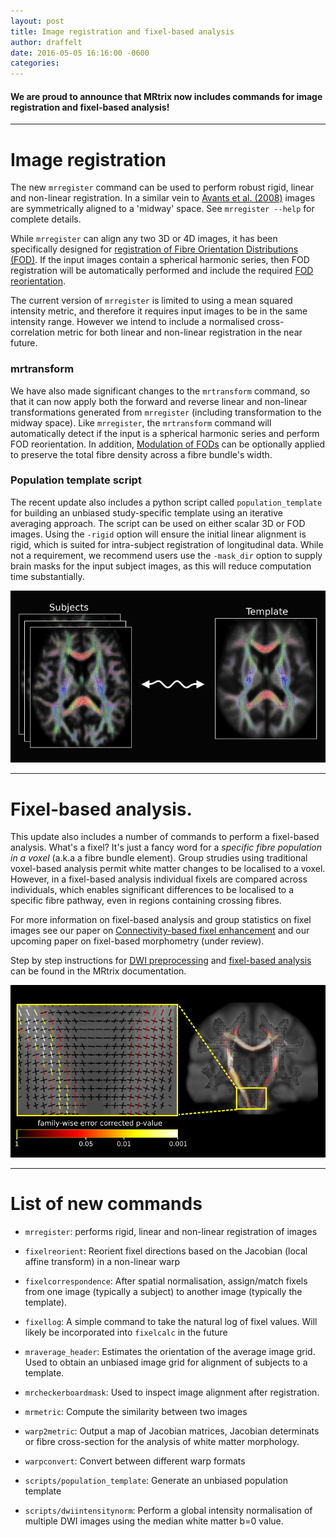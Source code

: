 ```yaml
---
layout: post
title: Image registration and fixel-based analysis
author: draffelt
date: 2016-05-05 16:16:00 -0600
categories: 
---
```




#### We are proud to announce that MRtrix now includes commands for image registration and fixel-based analysis!

---


# Image registration

The new `mrregister` command can be used to perform robust rigid, linear and non-linear registration. In a similar vein to [Avants et al. (2008)](http://www.ncbi.nlm.nih.gov/pubmed/17659998) images are symmetrically aligned to a 'midway' space. See `mrregister --help` for complete details. 

While `mrregister` can align any two 3D or 4D images, it has been specifically designed for [registration of Fibre Orientation Distributions (FOD)](http://www.ncbi.nlm.nih.gov/pubmed/21316463). If the input images contain a spherical harmonic series, then FOD registration will be automatically performed and include the required [FOD reorientation](http://www.ncbi.nlm.nih.gov/pubmed/22183751).

The current version of `mrregister` is limited to using a mean squared intensity metric, and therefore it requires input images to be in the same intensity range. However we intend to include a normalised cross-correlation metric for both linear and non-linear registration in the near future. 

### mrtransform

We have also made significant changes to the `mrtransform` command, so that it can now apply both the forward and reverse linear and non-linear transformations generated from `mrregister` (including transformation to the midway space). Like `mrregister`, the `mrtransform` command will automatically detect if the input is a spherical harmonic series and perform FOD reorientation. In addition, [Modulation of FODs](http://www.ncbi.nlm.nih.gov/pubmed/22036682) can be optionally applied to preserve the total fibre density across a fibre bundle's width. 

### Population template script

The recent update also includes a python script called `population_template` for building an unbiased study-specific template using an iterative averaging approach. The script can be used on either scalar 3D or FOD images. Using the `-rigid` option will ensure the initial linear alignment is rigid, which is suited for intra-subject registration of longitudinal data.  While not a requirement, we recommend users use the `-mask_dir` option to supply brain masks for the input subject images, as this will reduce computation time substantially. 

![Population template](/images/frontpage/registration.jpg)

---

# Fixel-based analysis. 

This update also includes a number of commands to perform a fixel-based analysis. What's a fixel? It's just a fancy word for a _specific fibre population in a voxel_ (a.k.a a fibre bundle element). Group strudies using traditional voxel-based analysis permit white matter changes to be localised to a voxel. However, in a fixel-based analysis individual fixels are compared across individuals, which enables significant differences to be localised to a specific fibre pathway, even in regions containing crossing fibres. 

For more information on fixel-based analysis and group statistics on fixel images see our paper on [Connectivity-based fixel enhancement](http://www.ncbi.nlm.nih.gov/pubmed/26004503) and our upcoming paper on fixel-based morphometry (under review). 

Step by step instructions for [DWI preprocessing](http://mrtrix.readthedocs.io/en/latest/workflows/DWI_preprocessing_for_quantitative_analysis.html) and [fixel-based analysis](http://mrtrix.readthedocs.io/en/latest/workflows/fixel_based_analysis.html) can be found in the MRtrix documentation. 

![Population template](/images/frontpage/fixel-based-analysis.jpg)

___


# List of new commands

- `mrregister`: performs rigid, linear and non-linear registration of images

- `fixelreorient`: Reorient fixel directions based on the Jacobian (local affine transform) in a non-linear warp

- `fixelcorrespondence`: After spatial normalisation, assign/match fixels from one image (typically a subject) to another image (typically the template). 

- `fixellog`: A simple command to take the natural log of fixel values. Will likely be incorporated into `fixelcalc` in the future

- `mraverage_header`: Estimates the orientation of the average image grid. Used to obtain an unbiased image grid for alignment of subjects to a template. 

- `mrcheckerboardmask`: Used to inspect image alignment after registration.

- `mrmetric`: Compute the similarity between two images

- `warp2metric`: Output a map of Jacobian matrices, Jacobian determinats or fibre cross-section for the analysis of white matter morphology. 

- `warpconvert`: Convert between different warp formats

- `scripts/population_template`: Generate an unbiased population template

- `scripts/dwiintensitynorm`: Perform a global intensity normalisation of multiple DWI images using the median white matter b=0 value. 
